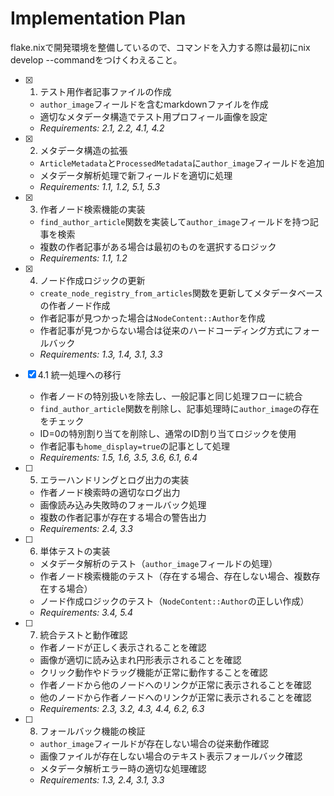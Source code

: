 # Implementation Plan
flake.nixで開発環境を整備しているので、コマンドを入力する際は最初にnix develop --commandをつけくわえること。

- [x] 1. テスト用作者記事ファイルの作成
  - `author_image`フィールドを含むmarkdownファイルを作成
  - 適切なメタデータ構造でテスト用プロフィール画像を設定
  - _Requirements: 2.1, 2.2, 4.1, 4.2_

- [x] 2. メタデータ構造の拡張
  - `ArticleMetadata`と`ProcessedMetadata`に`author_image`フィールドを追加
  - メタデータ解析処理で新フィールドを適切に処理
  - _Requirements: 1.1, 1.2, 5.1, 5.3_

- [x] 3. 作者ノード検索機能の実装
  - `find_author_article`関数を実装して`author_image`フィールドを持つ記事を検索
  - 複数の作者記事がある場合は最初のものを選択するロジック
  - _Requirements: 1.1, 1.2_

- [x] 4. ノード作成ロジックの更新
  - `create_node_registry_from_articles`関数を更新してメタデータベースの作者ノード作成
  - 作者記事が見つかった場合は`NodeContent::Author`を作成
  - 作者記事が見つからない場合は従来のハードコーディング方式にフォールバック
  - _Requirements: 1.3, 1.4, 3.1, 3.3_

- [x] 4.1 統一処理への移行
  - 作者ノードの特別扱いを除去し、一般記事と同じ処理フローに統合
  - `find_author_article`関数を削除し、記事処理時に`author_image`の存在をチェック
  - ID=0の特別割り当てを削除し、通常のID割り当てロジックを使用
  - 作者記事も`home_display=true`の記事として処理
  - _Requirements: 1.5, 1.6, 3.5, 3.6, 6.1, 6.4_

- [ ] 5. エラーハンドリングとログ出力の実装
  - 作者ノード検索時の適切なログ出力
  - 画像読み込み失敗時のフォールバック処理
  - 複数の作者記事が存在する場合の警告出力
  - _Requirements: 2.4, 3.3_

- [ ] 6. 単体テストの実装
  - メタデータ解析のテスト（`author_image`フィールドの処理）
  - 作者ノード検索機能のテスト（存在する場合、存在しない場合、複数存在する場合）
  - ノード作成ロジックのテスト（`NodeContent::Author`の正しい作成）
  - _Requirements: 3.4, 5.4_

- [ ] 7. 統合テストと動作確認
  - 作者ノードが正しく表示されることを確認
  - 画像が適切に読み込まれ円形表示されることを確認
  - クリック動作やドラッグ機能が正常に動作することを確認
  - 作者ノードから他のノードへのリンクが正常に表示されることを確認
  - 他のノードから作者ノードへのリンクが正常に表示されることを確認
  - _Requirements: 2.3, 3.2, 4.3, 4.4, 6.2, 6.3_

- [ ] 8. フォールバック機能の検証
  - `author_image`フィールドが存在しない場合の従来動作確認
  - 画像ファイルが存在しない場合のテキスト表示フォールバック確認
  - メタデータ解析エラー時の適切な処理確認
  - _Requirements: 1.3, 2.4, 3.1, 3.3_